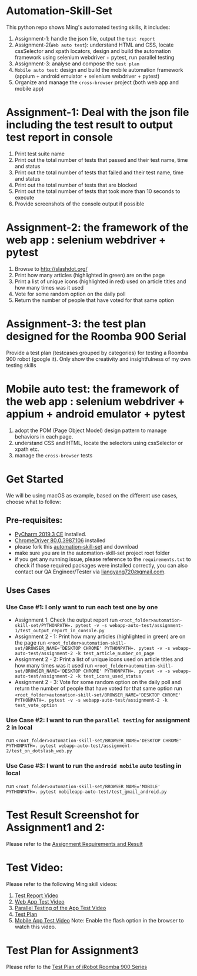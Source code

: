 # Automation-Skill-Set
This python repo shows Ming's automated testing skills, it includes:
1. Assignment-1: handle the json file, output the `test report` 
2. Assignment-2(`Web auto test`): understand HTML and CSS, locate cssSelector and xpath locators, design and build the automation framework using selenium webdriver + pytest, run parallel testing
3. Assignment-3: analyse and compose the `test plan`
4. `Mobile auto test`: design and build the mobile automation framework (appium  + android emulator + selenium webdriver + pytest)
5. Organize and manage the `cross-browser` project (both web app and mobile app)

# Assignment-1: Deal with the json file including the test result to output test report in console  
1. Print test suite name
2. Print out the total number of tests that passed and their test name, time and status
3. Print out the total number of tests that failed and their test name, time and status
4. Print out the total number of tests that are blocked
5. Print out the total number of tests that took more than 10 seconds to execute
6. Provide screenshots of the console output if possible

# Assignment-2: the framework of the web app : selenium webdriver + pytest
1. Browse to http://slashdot.org/
2. Print how many articles (highlighted in green) are on the page
3. Print a list of unique icons (highlighted in red) used on article titles and how many times was
it used
4. Vote for some random option on the daily poll
5. Return the number of people that have voted for that same option

# Assignment-3: the test plan designed for the Roomba 900 Serial
Provide a test plan (testcases grouped by categories) for testing a Roomba 900 robot (google it).
Only show the creativity and insightfulness of my own testing skills

# Mobile auto test: the framework of the web app : selenium webdriver + appium + android emulator + pytest
1. adopt the POM (Page Object Model) design pattern to manage behaviors in each page.
2. understand CSS and HTML, locate the selectors using cssSelector or xpath etc.
3. manage the `cross-browser` tests

# Get Started
We will be using macOS as example, based on the different use cases, choose what to follow:

## Pre-requisites:
  * [PyCharm 2019.3 CE](https://www.jetbrains.com/pycharm/download/#section=mac) installed.
  * [ChromeDriver 80.0.3987.106](https://chromedriver.storage.googleapis.com/index.html?path=80.0.3987.106/) installed
  * please fork this [automation-skill-set](https://github.com/Ming-Free-Lab/automation-skill-set) and download
  * make sure you are in the automation-skill-set project root folder
  * if you get any running issue, please reference to the ``requirements.txt`` to check if those required packages were installed correctly, you can also contact our QA Engineer/Tester via liangyang720@gmail.com.

## Uses Cases

### Use Case #1: I only want to run each test one by one
  * Assignment 1: Check the output report
  run ``<root_folder>automation-skill-set/PYTHONPATH=. pytest -v -s webapp-auto-test/assignment-1/test_output_report_in_console.py``
  * Assignment 2 - 1: Print how many articles (highlighted in green) are on the page
  run ``<root_folder>automation-skill-set/BROWSER_NAME='DESKTOP CHROME' PYTHONPATH=. pytest -v -s webapp-auto-test/assignment-2 -k test_article_number_on_page``
  * Assignment 2 - 2: Print a list of unique icons used on article titles and how many times was
it used
  run ``<root_folder>automation-skill-set/BROWSER_NAME='DESKTOP CHROME' PYTHONPATH=. pytest -v -s webapp-auto-test/assignment-2 -k test_icons_used_status``
  * Assignment 2 - 3: Vote for some random option on the daily poll and return the number of people that have voted for that same option
  run ``<root_folder>automation-skill-set/BROWSER_NAME='DESKTOP CHROME' PYTHONPATH=. pytest -v -s webapp-auto-test/assignment-2 -k test_vote_option``
  
### Use Case #2: I want to run the `parallel testing` for assignment 2 in local
  run ``<root_folder>automation-skill-set/BROWSER_NAME='DESKTOP CHROME' PYTHONPATH=. pytest webapp-auto-test/assignment-2/test_on_dotslash_web.py``

### Use Case #3: I want to run the `android mobile` auto testing in local
  run ``<root_folder>automation-skill-set/BROWSER_NAME='MOBILE' PYTHONPATH=. pytest mobileapp-auto-test/test_gmail_android.py``

# Test Result Screenshot for Assignment1 and 2:
  Please refer to the [Assignment Requirements and Result](https://docs.google.com/spreadsheets/d/15EN2fixOko38UAQnboBkzmGMVlRh4ou0SETpyANyyuE/edit?usp=sharing)

# Test Video:
  Please refer to the following Ming skill videos:
  1. [Test Report Video](https://www.screencast.com/t/FtUdb5Zvgx)
  2. [Web App Test Video](https://www.screencast.com/t/tXtOl8yt5)
  3. [Parallel Testing of the App Test Video](https://www.screencast.com/t/gXcLKlZ3Si)
  4. [Test Plan](https://www.screencast.com/t/lmD4NDYANZg)
  5. [Mobile App Test Video](https://www.screencast.com/t/8ytoL1NV)
  Note:  Enable the flash option in the browser to watch this video. 
  
# Test Plan for Assignment3
  Please refer to the [Test Plan of iRobot Roomba 900 Series](https://docs.google.com/document/d/1FENakT7TpKSQE0_0iioB8V_ChJNE3xTbYDczpYO00nU/edit?usp=sharing)